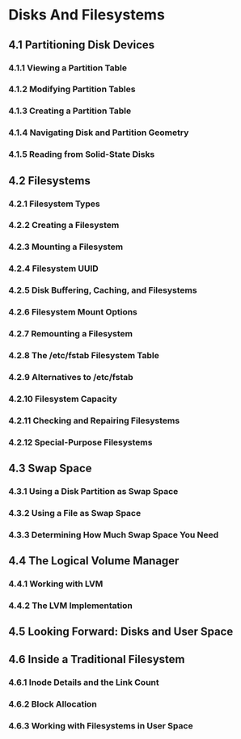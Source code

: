 # Disks And Filesystems

## 4.1 Partitioning Disk Devices

### 4.1.1 Viewing a Partition Table

### 4.1.2 Modifying Partition Tables

### 4.1.3 Creating a Partition Table

### 4.1.4 Navigating Disk and Partition Geometry

### 4.1.5 Reading from Solid-State Disks

## 4.2 Filesystems

### 4.2.1 Filesystem Types

### 4.2.2 Creating a Filesystem

### 4.2.3 Mounting a Filesystem

### 4.2.4 Filesystem UUID

### 4.2.5 Disk Buffering, Caching, and Filesystems

### 4.2.6 Filesystem Mount Options

### 4.2.7 Remounting a Filesystem

### 4.2.8 The /etc/fstab Filesystem Table 

### 4.2.9 Alternatives to /etc/fstab

### 4.2.10 Filesystem Capacity

### 4.2.11 Checking and Repairing Filesystems

### 4.2.12 Special-Purpose Filesystems

## 4.3 Swap Space

### 4.3.1 Using a Disk Partition as Swap Space

### 4.3.2 Using a File as Swap Space

### 4.3.3 Determining How Much Swap Space You Need

## 4.4 The Logical Volume Manager

### 4.4.1 Working with LVM

### 4.4.2 The LVM Implementation

## 4.5 Looking Forward: Disks and User Space

## 4.6 Inside a Traditional Filesystem

### 4.6.1 Inode Details and the Link Count

### 4.6.2 Block Allocation

### 4.6.3 Working with Filesystems in User Space
